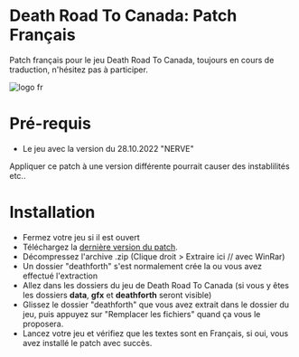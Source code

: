 # Death Road To Canada: Patch Français
Patch français pour le jeu Death Road To Canada, 
toujours en cours de traduction, n'hésitez pas à participer.

![logo fr](https://user-images.githubusercontent.com/56938765/200113672-6e05a726-db3c-4f8d-b30f-8cac1f75341d.png)

# Pré-requis
- Le jeu avec la version du 28.10.2022 "NERVE"

Appliquer ce patch à une version différente pourrait causer des instablilités etc..

# Installation
- Fermez votre jeu si il est ouvert
- Téléchargez la [dernière version du patch](https://github.com/Limeen/death-road-to-canada-fr/releases/download/Incomplet/deathforth.zip).
- Décompressez l'archive .zip (Clique droit > Extraire ici // avec WinRar)
- Un dossier "deathforth" s'est normalement crée la ou vous avez effectué l'extraction
- Allez dans les dossiers du jeu de Death Road To Canada (si vous y êtes les dossiers **data**, **gfx** et **deathforth** seront visible)
- Glissez le dossier "deathforth" que vous avez extrait dans le dossier du jeu, puis appuyez sur "Remplacer les fichiers" quand ça vous le proposera.
- Lancez votre jeu et vérifiez que les textes sont en Français, si oui, vous avez installé le patch avec succès.
